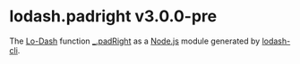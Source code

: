 # lodash.padright v3.0.0-pre

The [Lo-Dash](https://lodash.com/) function [_.padRight](http://lodash.com/docs#padRight) as a [Node.js](http://nodejs.org/) module generated by [lodash-cli](https://www.npmjs.com/package/lodash-cli).
